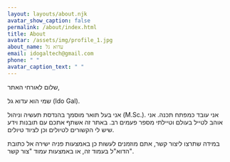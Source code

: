 ```yaml
---
layout: layouts/about.njk
avatar_show_caption: false
permalink: /about/index.html
title: About
avatar: /assets/img/profile_1.jpg
about_name: עדוא גל
email: idogaltech@gmail.com
phone: " "
avatar_caption_text: " "
---
```

שלום לאורחי האתר,

שמי הוא עדוא גל (Ido Gal).

אני בעל תואר מוסמך בהנדסת תעשיה וניהול (M.Sc.). אני עובד כמפתח תכנה. אני אוהב לטייל בעולם וטיילתי מספר פעמים רב. באתר זה אשתף אתכם עם תובנות וידע שיש לי הקשורים לטיולים וכן לציוד טיולים.

במידה שתרצו ליצור קשר, אתם מוזמנים לעשות כן באמצעות פניה ישירה אל כתובת הדוא"ל בעמוד זה, או באמצעות עמוד "צור קשר".